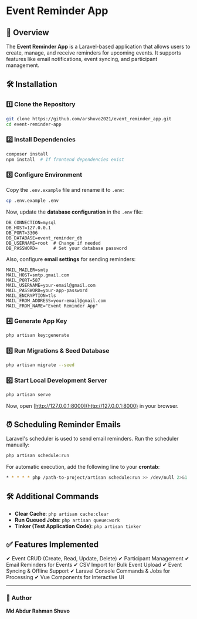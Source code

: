 
# Event Reminder App

## 📌 Overview
The **Event Reminder App** is a Laravel-based application that allows users to create, manage, and receive reminders for upcoming events. It supports features like email notifications, event syncing, and participant management.

## 🛠️ Installation

### 1️⃣ Clone the Repository
```sh
git clone https://github.com/arshuvo2021/event_reminder_app.git
cd event-reminder-app
```

### 2️⃣ Install Dependencies
```sh
composer install
npm install  # If frontend dependencies exist
```

### 3️⃣ Configure Environment
Copy the `.env.example` file and rename it to `.env`:
```sh
cp .env.example .env
```
Now, update the **database configuration** in the `.env` file:
```env
DB_CONNECTION=mysql
DB_HOST=127.0.0.1
DB_PORT=3306
DB_DATABASE=event_reminder_db
DB_USERNAME=root  # Change if needed
DB_PASSWORD=      # Set your database password
```

Also, configure **email settings** for sending reminders:
```env
MAIL_MAILER=smtp
MAIL_HOST=smtp.gmail.com
MAIL_PORT=587
MAIL_USERNAME=your-email@gmail.com
MAIL_PASSWORD=your-app-password
MAIL_ENCRYPTION=tls
MAIL_FROM_ADDRESS=your-email@gmail.com
MAIL_FROM_NAME="Event Reminder App"
```

### 4️⃣ Generate App Key
```sh
php artisan key:generate
```

### 5️⃣ Run Migrations & Seed Database
```sh
php artisan migrate --seed
```

### 6️⃣ Start Local Development Server
```sh
php artisan serve
```
Now, open [http://127.0.0.1:8000](http://127.0.0.1:8000) in your browser.

## ⏰ Scheduling Reminder Emails
Laravel's scheduler is used to send email reminders. Run the scheduler manually:
```sh
php artisan schedule:run
```
For automatic execution, add the following line to your **crontab**:
```sh
* * * * * php /path-to-project/artisan schedule:run >> /dev/null 2>&1
```

## 🛠 Additional Commands
- **Clear Cache**: `php artisan cache:clear`
- **Run Queued Jobs**: `php artisan queue:work`
- **Tinker (Test Application Code)**: `php artisan tinker`

## ✅ Features Implemented
✔ Event CRUD (Create, Read, Update, Delete)
✔ Participant Management
✔ Email Reminders for Events
✔ CSV Import for Bulk Event Upload
✔ Event Syncing & Offline Support
✔ Laravel Console Commands & Jobs for Processing
✔ Vue Components for Interactive UI

---
### 📝 Author
**Md Abdur Rahman Shuvo**